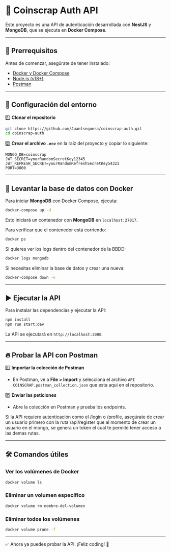 # 🚀 Coinscrap Auth API

Este proyecto es una API de autenticación desarrollada con **NestJS** y **MongoDB**, que se ejecuta en **Docker Compose**.

---

## 📂 Prerrequisitos

Antes de comenzar, asegúrate de tener instalado:

- [Docker y Docker Compose](https://docs.docker.com/get-docker/)
- [Node.js (v18+)](https://nodejs.org/)
- [Postman](https://www.postman.com/)

---

## 🔧 Configuración del entorno

1️⃣ **Clonar el repositorio**

```sh
git clone https://github.com/Juanlsequera/coinscrap-auth.git
cd coinscrap-auth
```

2️⃣ **Crear el archivo `.env`** en la raíz del proyecto y copiar lo siguiente:

```env
MONGO_DB=coinscrap
JWT_SECRET=yourRandomSecretKey12345
JWT_REFRESH_SECRET=yourRandomRefreshSecretKey54321
PORT=3000
```

---

## 🐳 Levantar la base de datos con Docker

Para iniciar **MongoDB** con Docker Compose, ejecuta:

```sh
docker-compose up -d
```

Esto iniciará un contenedor con **MongoDB** en `localhost:27017`.

Para verificar que el contenedor está corriendo:

```sh
docker ps
```

Si quieres ver los logs dentro del contenedor de la BBDD:

```sh
docker logs mongodb
```

Si necesitas eliminar la base de datos y crear una nueva:

```sh
docker-compose down -v
```

---

## ▶️ Ejecutar la API

Para instalar las dependencias y ejecutar la API:

```sh
npm install
npm run start:dev
```

La API se ejecutará en `http://localhost:3000`.

---

## 🔥 Probar la API con Postman

1️⃣ **Importar la colección de Postman**

- En Postman, ve a **File > Import** y selecciona el archivo `API COINSCRAP.postman_collection.json` que esta aqui en el repositorio.

2️⃣ **Enviar las peticiones**

- Abre la colección en Postman y prueba los endpoints.

Si la API requiere autenticación como el /login o /profile, asegúrate de crear un usuario primero con la ruta /api/register que al momento de crear un usuario en el mongo, se genera un token el cual te permite tener acceso a las demas rutas.

---

## 🛠 Comandos útiles

### Ver los volúmenes de Docker

```sh
docker volume ls
```

### Eliminar un volumen específico

```sh
docker volume rm nombre-del-volumen
```

### Eliminar todos los volúmenes

```sh
docker volume prune -f
```

---

✅ Ahora ya puedes probar la API. ¡Feliz coding! 🚀
